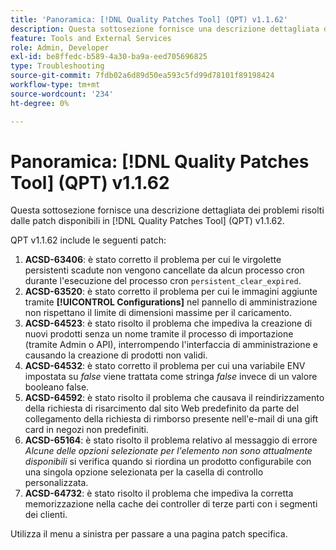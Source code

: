 ```yaml
---
title: 'Panoramica: [!DNL Quality Patches Tool] (QPT) v1.1.62'
description: Questa sottosezione fornisce una descrizione dettagliata dei problemi risolti dalle patch disponibili in  [!DNL Quality Patches Tool] (QPT) v1.1.62.
feature: Tools and External Services
role: Admin, Developer
exl-id: be8ffedc-b589-4a30-ba9a-eed705696825
type: Troubleshooting
source-git-commit: 7fdb02a6d89d50ea593c5fd99d78101f89198424
workflow-type: tm+mt
source-wordcount: '234'
ht-degree: 0%

---
```


# Panoramica: [!DNL Quality Patches Tool] (QPT) v1.1.62

Questa sottosezione fornisce una descrizione dettagliata dei problemi risolti dalle patch disponibili in [!DNL Quality Patches Tool] (QPT) v1.1.62.

QPT v1.1.62 include le seguenti patch:

1. **ACSD-63406**: è stato corretto il problema per cui le virgolette persistenti scadute non vengono cancellate da alcun processo cron durante l&#39;esecuzione del processo cron `persistent_clear_expired`.
1. **ACSD-63520**: è stato corretto il problema per cui le immagini aggiunte tramite **[!UICONTROL Configurations]** nel pannello di amministrazione non rispettano il limite di dimensioni massime per il caricamento.
1. **ACSD-64523**: è stato risolto il problema che impediva la creazione di nuovi prodotti senza un nome tramite il processo di importazione (tramite Admin o API), interrompendo l&#39;interfaccia di amministrazione e causando la creazione di prodotti non validi.
1. **ACSD-64532**: è stato corretto il problema per cui una variabile ENV impostata su *false* viene trattata come stringa *false* invece di un valore booleano false.
1. **ACSD-64592**: è stato risolto il problema che causava il reindirizzamento della richiesta di risarcimento dal sito Web predefinito da parte del collegamento della richiesta di rimborso presente nell&#39;e-mail di una gift card in negozi non predefiniti.
1. **ACSD-65164**: è stato risolto il problema relativo al messaggio di errore *Alcune delle opzioni selezionate per l&#39;elemento non sono attualmente disponibili* si verifica quando si riordina un prodotto configurabile con una singola opzione selezionata per la casella di controllo personalizzata.
1. **ACSD-64732**: è stato risolto il problema che impediva la corretta memorizzazione nella cache dei controller di terze parti con i segmenti dei clienti.

Utilizza il menu a sinistra per passare a una pagina patch specifica.
